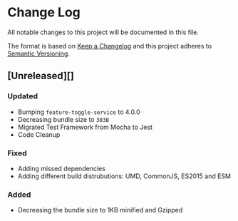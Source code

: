 # Change Log

All notable changes to this project will be documented in this file.

The format is based on [Keep a Changelog](http://keepachangelog.com/)
and this project adheres to [Semantic Versioning](http://semver.org/).

## [Unreleased][]

### Updated

- Bumping `feature-toggle-service` to 4.0.0
- Decreasing bundle size to `303B`
- Migrated Test Framework from Mocha to Jest
- Code Cleanup

### Fixed

- Adding missed dependencies
- Adding different build distrubutions: UMD, CommonJS, ES2015 and ESM

### Added

- Decreasing the bundle size to 1KB minified and Gzipped
